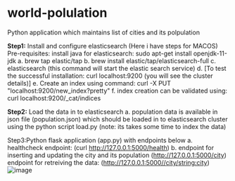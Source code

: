 # world-polulation
Python application which maintains list of cities and its polpulation


**Step1:** Install and configure elasticsearch (Here i have steps for MACOS)
  Pre-requisites: install java for elasticsearch: sudo apt-get install openjdk-11-jdk
	a. brew tap elastic/tap
	b. brew install elastic/tap/elasticsearch-full
	c. elasticsearch (this command will start the elastic search service)
	d. [To test the successful installation: curl localhost:9200 (you will see the cluster details)]
	e. Create an index using command: curl -X PUT "localhost:9200/new_index?pretty" 
	f. index creation can be validated using: curl localhost:9200/_cat/indices
    
**Step2:** Load the data in to elasticsearch
	a. population data is available in json file (population.json) which should be loaded in to elasticsearch cluster using the python script load.py
	 (note: its takes some time to index the data)
  
Step3:Python flask application (app.py) with endpoints below
	a. healthcheck endpoint: (curl http://127.0.0.1:5000/health)
	b. endpoint for inserting and updating the city and its population (http://127.0.0.1:5000/city)
endpoint for retreiving the data: (http://127.0.0.1:5000//city/<string:city>)![image](https://user-images.githubusercontent.com/18350832/214297744-e7ae3227-5bb5-4aee-9e86-ea8e6b434a9d.png)
